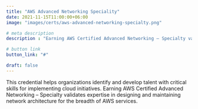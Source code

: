 ```yaml
---
title: "AWS Advanced Networking Speciality"
date: 2021-11-15T11:00:00+06:00
image: "images/certs/aws-advanced-networking-specialty.png"

# meta description
description : "Earning AWS Certified Advanced Networking – Specialty validates expertise in designing and maintaining network architecture for the breadth of AWS services."

# button link
button_link: "#"

draft: false
---
```


This credential helps organizations identify and develop talent with critical skills for implementing cloud initiatives. Earning AWS Certified Advanced Networking – Specialty validates expertise in designing and maintaining network architecture for the breadth of AWS services.